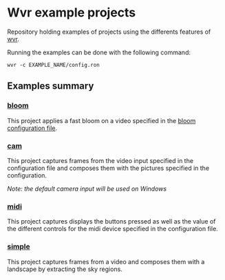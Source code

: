 # Wvr example projects
Repository holding examples of projects using the differents features of [wvr](https://github.com/gurkeclub/wvr).

Running the examples can be done with the following command:
```
wvr -c EXAMPLE_NAME/config.ron
```

## Examples summary

### [bloom](bloom/)
This project applies a fast bloom on a video specified in the [bloom configuration file](bloom/config.ron).

### [cam](cam)
This project captures frames from the video input specified in the configuration file and composes them with the pictures specified in the configuration.

_Note: the default camera input will be used on Windows_

### [midi](midi)
This project captures displays the buttons pressed as well as the value of the different controls for the midi device specified in the configuration file.

### [simple](simple)
This project captures frames from a video and composes them with a landscape by extracting the sky regions.